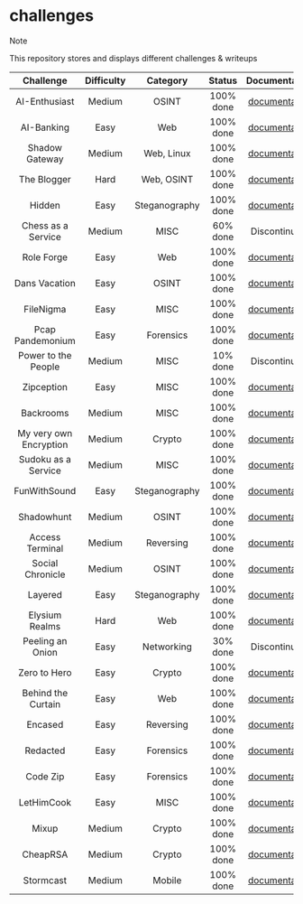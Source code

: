 # challenges

> [!Note]
> This repository stores and displays different challenges & writeups
>
> | Challenge | Difficulty | Category | Status | Documentation | Authors |
> |:--------: | :--------: | :------: | :----: | :-----------: | :-----: |
> | AI-Enthusiast | Medium | OSINT | 100% done | [documentation](https://github.com/CTF-Citadel/challenges/blob/main/documentation/ai_enthusiast.md) | [Aryt3](https://github.com/Aryt3), [FrozenCave](https://github.com/FrozenCave) |
> | AI-Banking | Easy | Web | 100% done | [documentation](https://github.com/CTF-Citadel/challenges/blob/main/documentation/ai_banking.md) | [Aryt3](https://github.com/Aryt3) |
> | Shadow Gateway | Medium | Web, Linux | 100% done | [documentation](https://github.com/CTF-Citadel/challenges/blob/main/documentation/shadow_gateway.md) | [Aryt3](https://github.com/Aryt3) |
> | The Blogger | Hard | Web, OSINT | 100% done | [documentation](https://github.com/CTF-Citadel/challenges/blob/main/documentation/blogger.md) | [Aryt3](https://github.com/Aryt3), [FrozenCave](https://github.com/FrozenCave) |
> | Hidden | Easy | Steganography | 100% done | [documentation](https://github.com/CTF-Citadel/challenges/blob/main/documentation/hidden.md) | [FrozenCave](https://github.com/FrozenCave) |
> | Chess as a Service | Medium | MISC | 60% done | Discontinued! | [Aryt3](https://github.com/Aryt3) |
> | Role Forge | Easy | Web | 100% done | [documentation](https://github.com/CTF-Citadel/challenges/blob/main/documentation/role_forge.md) | [Aryt3](https://github.com/Aryt3) |
> | Dans Vacation | Easy | OSINT | 100% done | [documentation](https://github.com/CTF-Citadel/challenges/blob/main/documentation/dan's_vacation.md) | [Much](https://github.com/Much69) |
> | FileNigma | Easy | MISC | 100% done | [documentation](https://github.com/CTF-Citadel/challenges/blob/main/documentation/FileNigma.md) | [FrozenCave](https://github.com/FrozenCave) |
> | Pcap Pandemonium | Easy | Forensics | 100% done | [documentation](https://github.com/CTF-Citadel/challenges/blob/main/documentation/pcap_pandemonium.md) | [maxbirnbacher](https://github.com/maxbirnbacher) |
> | Power to the People | Medium | MISC | 10% done | Discontinued! | [Aryt3](https://github.com/Aryt3) |
> | Zipception | Easy | MISC | 100% done | [documentation](https://github.com/CTF-Citadel/challenges/blob/main/documentation/zipception.md) | [FrozenCave](https://github.com/FrozenCave) |
> | Backrooms | Medium | MISC | 100% done | [documentation](https://github.com/CTF-Citadel/challenges/blob/main/documentation/backrooms.md) | [Much](https://github.com/Much69), [Merrixx](https://github.com/Merrixx) |
> | My very own Encryption | Medium | Crypto | 100% done | [documentation](https://github.com/CTF-Citadel/challenges/blob/main/documentation/my_very_own_encryption.md) | [Aryt3](https://github.com/Aryt3) |
> | Sudoku as a Service | Medium | MISC | 100% done | [documentation](https://github.com/CTF-Citadel/challenges/blob/main/documentation/sudoku_as_a_service.md) | [Aryt3](https://github.com/Aryt3) |
> | FunWithSound | Easy | Steganography | 100% done | [documentation](https://github.com/CTF-Citadel/challenges/blob/main/documentation/funwithsound.md) | [Much](https://github.com/Much69) |
> | Shadowhunt | Medium | OSINT | 100% done | [documentation](https://github.com/CTF-Citadel/challenges/blob/main/documentation/shadowhunt.md) | [Much](https://github.com/Much69) |
> | Access Terminal | Medium | Reversing | 100% done | [documentation](https://github.com/CTF-Citadel/challenges/blob/main/documentation/access_terminal.md) | [0xk1f0](https://github.com/0xk1f0) |
> | Social Chronicle | Medium | OSINT | 100% done | [documentation](https://github.com/CTF-Citadel/challenges/blob/main/documentation/social_chronicle.md) | [Aryt3](https://github.com/Aryt3), [FrozenCave](https://github.com/FrozenCave) |
> | Layered | Easy | Steganography | 100% done | [documentation](https://github.com/CTF-Citadel/challenges/blob/main/documentation/layered.md) | [FrozenCave](https://github.com/FrozenCave) |
> | Elysium Realms | Hard | Web | 100% done | [documentation](https://github.com/CTF-Citadel/challenges/blob/main/documentation/elysium_realms.md) | [Aryt3](https://github.com/Aryt3) |
> | Peeling an Onion | Easy | Networking | 30% done | Discontinued! | [Aryt3](https://github.com/Aryt3) |
> | Zero to Hero | Easy | Crypto | 100% done | [documentation](https://github.com/CTF-Citadel/challenges/blob/main/documentation/zero_to_hero.md) | [Aryt3](https://github.com/Aryt3) |
> | Behind the Curtain | Easy | Web | 100% done | [documentation](https://github.com/CTF-Citadel/challenges/blob/main/documentation/behind_the_curtain.md) | [Aryt3](https://github.com/Aryt3) |
> | Encased | Easy | Reversing | 100% done | [documentation](https://github.com/CTF-Citadel/challenges/blob/main/documentation/encased.md) | [Aryt3](https://github.com/Aryt3) |
> | Redacted | Easy | Forensics | 100% done | [documentation](https://github.com/CTF-Citadel/challenges/blob/main/documentation/redacted.md) | [Aryt3](https://github.com/Aryt3) |
> | Code Zip | Easy | Forensics | 100% done | [documentation](https://github.com/CTF-Citadel/challenges/blob/main/documentation/code_zip.md) | [0xk1f0](https://github.com/0xk1f0) |
> | LetHimCook | Easy | MISC | 100% done | [documentation](https://github.com/CTF-Citadel/challenges/blob/main/documentation/lethimcook.md) | [FrozenCave](https://github.com/FrozenCave) |
> | Mixup | Medium | Crypto | 100% done | [documentation](https://github.com/CTF-Citadel/challenges/blob/main/documentation/mixup.md) | [Aryt3](https://github.com/Aryt3) |
> | CheapRSA | Medium | Crypto | 100% done | [documentation](https://github.com/CTF-Citadel/challenges/blob/main/documentation/cheap_rsa.md) | [Aryt3](https://github.com/Aryt3) |
> | Stormcast | Medium | Mobile | 100% done | [documentation](https://github.com/CTF-Citadel/challenges/blob/main/documentation/stormcast_1.md) | [maxbirnbacher](https://github.com/maxbirnbacher) |
